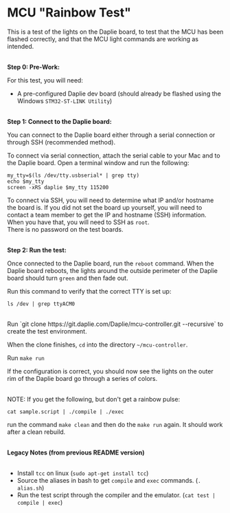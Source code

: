 # MCU "Rainbow Test"

This is a test of the lights on the Daplie board, to test that the MCU has been flashed correctly, and that the MCU light commands are working as intended.<br><br>

**Step 0: Pre-Work:**<br>

For this test, you will need:
  * A pre-configured Daplie dev board (should already be flashed using the Windows `STM32-ST-LINK Utility`)<br><br>

**Step 1: Connect to the Daplie board:**<br>

You can connect to the Daplie board either through a serial connection or through SSH (recommended method).

To connect via serial connection, attach the serial cable to your Mac and to the Daplie board.  Open a terminal window and run the following:

```
my_tty=$(ls /dev/tty.usbserial* | grep tty)
echo $my_tty
screen -xRS daplie $my_tty 115200
```

To connect via SSH, you will need to determine what IP and/or hostname the board is.  If you did not set the board up yourself, 
you will need to contact a team member to get the IP and hostname (SSH) information.  When you have that, you will need to SSH as `root`.  
There is no password on the test boards.<br><br>

**Step 2:  Run the test:**<br>

Once connected to the Daplie board, run the `reboot` command.  When the Daplie board reboots, the lights around the outside perimeter of 
the Daplie board should turn `green` and then fade out.

Run this command to verify that the correct TTY is set up:<br>

```
ls /dev | grep ttyACM0
```
<br>
Run `git clone https://git.daplie.com/Daplie/mcu-controller.git --recursive` to create the test environment.  

When the clone finishes, `cd` into the directory `~/mcu-controller`.

Run `make run`

If the configuration is correct, you should now see the lights on the outer rim of the Daplie board go through a series of colors.  <br><br>

NOTE:  If you get the following, but don't get a rainbow pulse:

```
cat sample.script | ./compile | ./exec
```

run the command `make clean` and then do the `make run` again.  It should work after a clean rebuild.  <br><br>

**Legacy Notes (from previous README version)**<br><br>

- Install `tcc` on linux (`sudo apt-get install tcc`)
- Source the aliases in bash to get `compile` and `exec` commands. (`. alias.sh`)
- Run the test script through the compiler and the emulator. (`cat test | compile | exec`)

